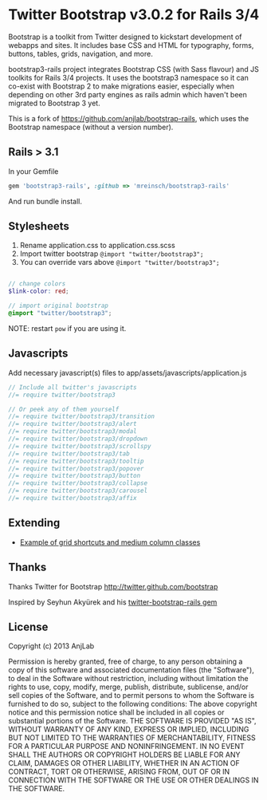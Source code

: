 # Twitter Bootstrap v3.0.2 for Rails 3/4
Bootstrap is a toolkit from Twitter designed to kickstart development of webapps and sites.
It includes base CSS and HTML for typography, forms, buttons, tables, grids, navigation, and more.

bootstrap3-rails project integrates Bootstrap CSS (with Sass flavour) and JS toolkits for Rails 3/4 projects. 
It uses the bootstrap3 namespace so it can co-exist with Bootstrap 2 to make migrations easier, especially when depending on other 3rd party engines as rails admin which haven't been migrated to Bootstrap 3 yet.

This is a fork of https://github.com/anjlab/bootstrap-rails, which uses the Bootstrap namespace (without a version number).

## Rails > 3.1

In your Gemfile
``` ruby
gem 'bootstrap3-rails', :github => 'mreinsch/bootstrap3-rails'
```

And run bundle install.

## Stylesheets

1. Rename application.css to application.css.scss
2. Import twitter bootstrap `@import "twitter/bootstrap3";`
3. You can override vars above `@import "twitter/bootstrap3";`

```scss

// change colors
$link-color: red;

// import original bootstrap
@import "twitter/bootstrap3";

```
 NOTE: restart `pow` if you are using it.

## Javascripts

Add necessary javascript(s) files to app/assets/javascripts/application.js

``` javascript
// Include all twitter's javascripts
//= require twitter/bootstrap3

// Or peek any of them yourself
//= require twitter/bootstrap3/transition
//= require twitter/bootstrap3/alert
//= require twitter/bootstrap3/modal
//= require twitter/bootstrap3/dropdown
//= require twitter/bootstrap3/scrollspy
//= require twitter/bootstrap3/tab
//= require twitter/bootstrap3/tooltip
//= require twitter/bootstrap3/popover
//= require twitter/bootstrap3/button
//= require twitter/bootstrap3/collapse
//= require twitter/bootstrap3/carousel
//= require twitter/bootstrap3/affix
```

## Extending

- [Example of grid shortcuts and medium column classes](https://gist.github.com/yury/5662144)

## Thanks
Thanks Twitter for Bootstrap
http://twitter.github.com/bootstrap

Inspired by Seyhun Akyürek and his [twitter-bootstrap-rails gem](https://github.com/seyhunak/twitter-bootstrap-rails)


## License
Copyright (c) 2013 AnjLab

Permission is hereby granted, free of charge, to any person obtaining a copy of this software and associated documentation files (the "Software"), to deal in the Software without restriction, including without limitation the rights to use, copy, modify, merge, publish, distribute, sublicense, and/or sell copies of the Software, and to permit persons to whom the Software is furnished to do so, subject to the following conditions:
The above copyright notice and this permission notice shall be included in all copies or substantial portions of the Software.
THE SOFTWARE IS PROVIDED "AS IS", WITHOUT WARRANTY OF ANY KIND, EXPRESS OR IMPLIED, INCLUDING BUT NOT LIMITED TO THE WARRANTIES OF MERCHANTABILITY, FITNESS FOR A PARTICULAR PURPOSE AND NONINFRINGEMENT. IN NO EVENT SHALL THE AUTHORS OR COPYRIGHT HOLDERS BE LIABLE FOR ANY CLAIM, DAMAGES OR OTHER LIABILITY, WHETHER IN AN ACTION OF CONTRACT, TORT OR OTHERWISE, ARISING FROM, OUT OF OR IN CONNECTION WITH THE SOFTWARE OR THE USE OR OTHER DEALINGS IN THE SOFTWARE.

